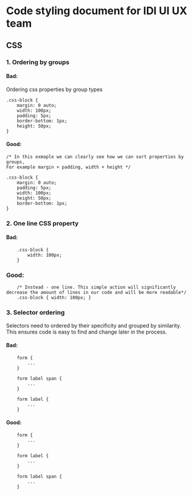 # Code styling document for IDI UI UX team

## CSS
### 1. Ordering by groups
#### Bad:
Ordering css properties by group types
```
.css-block {
    margin: 0 auto;
    width: 100px;
    padding: 5px;
    border-bottom: 1px;
    height: 50px;
}
```

#### Good:
```
/* In this exmaple we can clearly see how we can sort properties by groups,
For example margin + padding, width + height */

.css-block {
    margin: 0 auto;
    padding: 5px;
    width: 100px;
    height: 50px;
    border-bottom: 1px;
}
```

### 2. One line CSS property
#### Bad:
```
    .css-block {
        width: 100px;
    }
```

### Good:
```
    /* Instead - one line. This simple action will significantly decrease the amount of lines in our code and will be more readable*/
    .css-block { width: 100px; }
```

### 3. Selector ordering
Selectors need to ordered by their specificity and grouped by similarity. This ensures code is easy to find and change later in the process. 
#### Bad:
```
    form {
        ...
    }

    form label span {
        ...
    }

    form label {
        ...
    }
```

#### Good: 
```
    form {
        ...
    }

    form label {
        ...
    }

    form label span {
        ...
    }
```